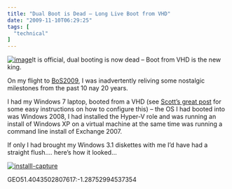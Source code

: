 ```yaml
---
title: "Dual Boot is Dead – Long Live Boot from VHD"
date: "2009-11-10T06:29:25"
tags: [
  "technical"
]
---
```

[![image](image_thumb.png "image")](https://kapie.com/content/binary/WindowsLiveWriter/DualBootisDeadLongLiveBootfromVHD_580A/image_2.png)It is official, dual booting is now dead – Boot from VHD is the new king.

On my flight to [BoS2009](http://www.businessofsoftware.org/), I was inadvertently reliving some nostalgic milestones from the past 10 nay 20 years.

I had my Windows 7 laptop, booted from a VHD (see [Scott’s great post](http://www.hanselman.com/blog/default.aspx?date=2009-05-21) for some easy instructions on how to configure this) – the OS I had booted into was Windows 2008, I had installed the Hyper-V role and was running an install of Windows XP on a virtual machine at the same time was running a command line install of Exchange 2007.

If only I had brought my Windows 3.1 diskettes with me I’d have had a straight flush…. here’s how it looked…

[![installl-capture](installl-capture_thumb.png "installl-capture")](https://kapie.com/content/binary/WindowsLiveWriter/DualBootisDeadLongLiveBootfromVHD_580A/installl-capture_2.png)

GEO51.4043502807617:\-1.28752994537354